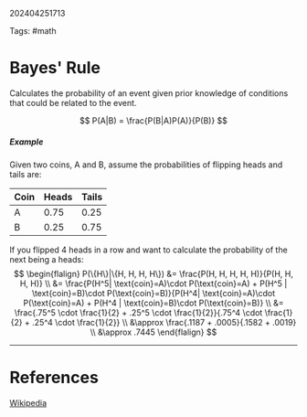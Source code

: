 202404251713

Tags: #math 

# Bayes' Rule
Calculates the probability of an event given prior knowledge of conditions that could be related to the event.

$$
P(A|B) = \frac{P(B|A)P(A)}{P(B)}
$$

##### Example

Given two coins, A and B, assume the probabilities of flipping heads and tails are:

| Coin | Heads | Tails |
| ---- | ----- | ----- |
| A    | 0.75  | 0.25  |
| B    | 0.25  | 0.75  |
If you flipped 4 heads in a row and want to calculate the probability of the next being a heads:
$$
\begin{flalign}
P(\{H\}|\{H, H, H, H\}) &= \frac{P(H, H, H, H, H)}{P(H, H, H, H)} \\
&= \frac{P(H^5| \text{coin}=A)\cdot P(\text{coin}=A) + P(H^5 | \text{coin}=B)\cdot P(\text{coin}=B)}{P(H^4| \text{coin}=A)\cdot P(\text{coin}=A) + P(H^4 | \text{coin}=B)\cdot P(\text{coin}=B)} \\
&= \frac{.75^5 \cdot \frac{1}{2} + .25^5 \cdot \frac{1}{2}}{.75^4 \cdot \frac{1}{2} + .25^4 \cdot \frac{1}{2}} \\
&\approx \frac{.1187 + .0005}{.1582 + .0019} \\
&\approx .7445
\end{flalign}
$$

---
# References
[Wikipedia](https://en.wikipedia.org/wiki/Bayes%27_theorem)